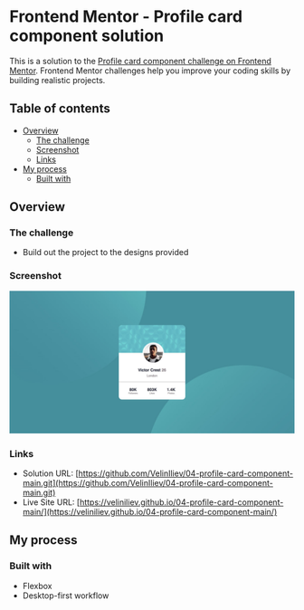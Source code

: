 # Frontend Mentor - Profile card component solution

This is a solution to the [Profile card component challenge on Frontend Mentor](https://www.frontendmentor.io/challenges/profile-card-component-cfArpWshJ). Frontend Mentor challenges help you improve your coding skills by building realistic projects. 

## Table of contents

- [Overview](#overview)
  - [The challenge](#the-challenge)
  - [Screenshot](#screenshot)
  - [Links](#links)
- [My process](#my-process)
  - [Built with](#built-with)


## Overview

### The challenge

- Build out the project to the designs provided

### Screenshot

![](./screenShot/ScreenShot.jpg)

### Links

- Solution URL: [https://github.com/VelinIliev/04-profile-card-component-main.git](https://github.com/VelinIliev/04-profile-card-component-main.git)
- Live Site URL: [https://veliniliev.github.io/04-profile-card-component-main/](https://veliniliev.github.io/04-profile-card-component-main/)

## My process

### Built with

- Flexbox
- Desktop-first workflow



